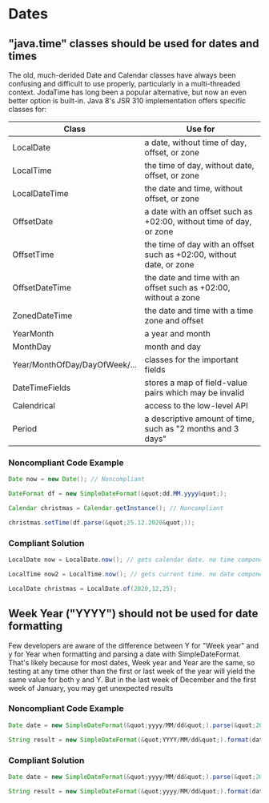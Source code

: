 # Dates

## &quot;java.time&quot; classes should be used for dates and times


The old, much-derided Date and Calendar classes have always been confusing and difficult to use properly, particularly in a multi-threaded context. JodaTime has long been a popular alternative, but now an even better option is built-in. Java 8&#39;s JSR 310 implementation offers specific classes for:

| **Class** | **Use for** |
| --- | --- |
| LocalDate | a date, without time of day, offset, or zone |
| LocalTime | the time of day, without date, offset, or zone |
| LocalDateTime | the date and time, without offset, or zone |
| OffsetDate | a date with an offset such as +02:00, without time of day, or zone |
| OffsetTime | the time of day with an offset such as +02:00, without date, or zone |
| OffsetDateTime | the date and time with an offset such as +02:00, without a zone |
| ZonedDateTime | the date and time with a time zone and offset |
| YearMonth | a year and month |
| MonthDay | month and day |
| Year/MonthOfDay/DayOfWeek/... | classes for the important fields |
| DateTimeFields | stores a map of field-value pairs which may be invalid |
| Calendrical | access to the low-level API |
| Period | a descriptive amount of time, such as &quot;2 months and 3 days&quot; |

### Noncompliant Code Example
```java
Date now = new Date(); // Noncompliant

DateFormat df = new SimpleDateFormat(&quot;dd.MM.yyyy&quot;);

Calendar christmas = Calendar.getInstance(); // Noncompliant

christmas.setTime(df.parse(&quot;25.12.2020&quot;));
```
### Compliant Solution
```java
LocalDate now = LocalDate.now(); // gets calendar date. no time component

LocalTime now2 = LocalTime.now(); // gets current time. no date component

LocalDate christmas = LocalDate.of(2020,12,25);
```

## Week Year (&quot;YYYY&quot;) should not be used for date formatting


Few developers are aware of the difference between Y for &quot;Week year&quot; and y for Year when formatting and parsing a date with SimpleDateFormat.
That&#39;s likely because for most dates, Week year and Year are the same, so testing at any time other than the first or last week of the year will yield the same value for both y and Y. But in the last week of December and the first week of January, you may get unexpected results

### Noncompliant Code Example
```java
Date date = new SimpleDateFormat(&quot;yyyy/MM/dd&quot;).parse(&quot;2015/12/31&quot;);

String result = new SimpleDateFormat(&quot;YYYY/MM/dd&quot;).format(date); //Noncompliant; yields &#39;2016/12/31&#39;
```


### Compliant Solution
```java
Date date = new SimpleDateFormat(&quot;yyyy/MM/dd&quot;).parse(&quot;2015/12/31&quot;);

String result = new SimpleDateFormat(&quot;yyyy/MM/dd&quot;).format(date); //Yields &#39;2015/12/31&#39; as expected
```